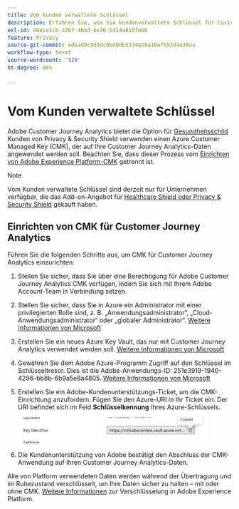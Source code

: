```yaml
---
title: Vom Kunden verwaltete Schlüssel
description: Erfahren Sie, wie Sie kundenverwaltete Schlüssel für Customer Journey Analytics einrichten.
exl-id: 08ece1cb-22b7-4b8d-be76-5414a810feb6
feature: Privacy
source-git-commit: edbad9c9d3dc0b48db5334828a18ef652d4a38aa
workflow-type: tm+mt
source-wordcount: '329'
ht-degree: 66%

---
```


# Vom Kunden verwaltete Schlüssel

Adobe Customer Journey Analytics bietet die Option für [Gesundheitsschild](https://www.adobe.com/trust/compliance/hipaa-ready.html) Kunden von Privacy &amp; Security Shield verwenden einen Azure Customer Managed Key (CMK), der auf Ihre Customer Journey Analytics-Daten angewendet werden soll.  Beachten Sie, dass dieser Prozess vom [Einrichten von Adobe Experience Platform-CMK](https://experienceleague.adobe.com/docs/experience-platform/landing/governance-privacy-security/customer-managed-keys.html?lang=de) getrennt ist.

>[!NOTE]
>
>Vom Kunden verwaltete Schlüssel sind derzeit nur für Unternehmen verfügbar, die das Add-on-Angebot für [Healthcare Shield oder Privacy &amp; Security Shield](https://experienceleague.adobe.com/docs/customer-data-management-voices-events/events/governance/healthcare-shield.html?lang=de) gekauft haben.

## Einrichten von CMK für Customer Journey Analytics

Führen Sie die folgenden Schritte aus, um CMK für Customer Journey Analytics einzurichten:

1. Stellen Sie sicher, dass Sie über eine Berechtigung für Adobe Customer Journey Analytics CMK verfügen, indem Sie sich mit Ihrem Adobe Account-Team in Verbindung setzen.
1. Stellen Sie sicher, dass Sie in Azure ein Administrator mit einer privilegierten Rolle sind, z. B. „Anwendungsadministrator“, „Cloud-Anwendungsadministrator“ oder „globaler Administrator“. [Weitere Informationen von Microsoft](https://learn.microsoft.com/de-de/azure/active-directory/roles/permissions-reference)
1. Erstellen Sie ein neues Azure Key Vault, das nur mit Customer Journey Analytics verwendet werden soll. [Weitere Informationen von Microsoft](https://learn.microsoft.com/de-de/azure/key-vault/general/)
1. Gewähren Sie dem Adobe Azure-Programm Zugriff auf den Schlüssel im Schlüsseltresor. Dies ist die Adobe-Anwendungs-ID: 251e3919-1940-4296-bb8b-6b9a5e8a4805. [Weitere Informationen von Microsoft](https://learn.microsoft.com/de-de/azure/storage/common/customer-managed-keys-configure-cross-tenant-existing-account?toc=%2Fazure%2Fstorage%2Fblobs%2Ftoc.json&amp;tabs=powershell-preview%2Cazure-portal#the-customer-grants-the-service-providers-app-access-to-the-key-in-the-key-vault)
1. Erstellen Sie ein Adobe-Kundenunterstützungs-Ticket, um die CMK-Einrichtung anzufordern. Fügen Sie den Azure-URI in Ihr Ticket ein. Der URI befindet sich im Feld **Schlüsselkennung** Ihres Azure-Schlüssels.

   ![](assets/key-identifier.png)

1. Die Kundenunterstützung von Adobe bestätigt den Abschluss der CMK-Anwendung auf Ihren Customer Journey Analytics-Daten.

Alle von Platform verwendeten Daten werden während der Übertragung und im Ruhezustand verschlüsselt, um Ihre Daten sicher zu halten – mit oder ohne CMK. [Weitere Informationen](https://experienceleague.adobe.com/docs/experience-platform/landing/governance-privacy-security/encryption.html?lang=de) zur Verschlüsselung in Adobe Experience Platform.
